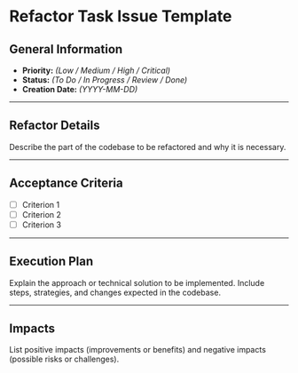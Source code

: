 # Refactor Task Issue Template

## General Information
- **Priority:** *(Low / Medium / High / Critical)*
- **Status:** *(To Do / In Progress / Review / Done)*
- **Creation Date:** *(YYYY-MM-DD)*

---

## Refactor Details
Describe the part of the codebase to be refactored and why it is necessary.

---

## Acceptance Criteria
- [ ] Criterion 1
- [ ] Criterion 2
- [ ] Criterion 3

---

## Execution Plan
Explain the approach or technical solution to be implemented. Include steps, strategies, and changes expected in the codebase.

---

## Impacts
List positive impacts (improvements or benefits) and negative impacts (possible risks or challenges).
